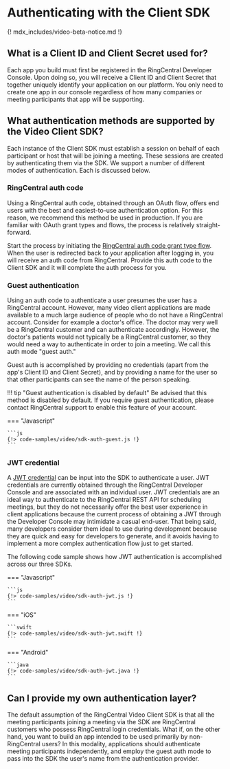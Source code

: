 # Authenticating with the Client SDK

{! mdx_includes/video-beta-notice.md !}

## What is a Client ID and Client Secret used for?

Each app you build must first be registered in the RingCentral Developer Console. Upon doing so, you will receive a Client ID and Client Secret that together uniquely identify your application on our platform. You only need to create one app in our console regardless of how many companies or meeting participants that app will be supporting. 

## What authentication methods are supported by the Video Client SDK?

Each instance of the Client SDK must establish a session on behalf of each participant or host that will be joining a meeting. These sessions are created by authenticating them via the SDK. We support a number of different modes of authentication. Each is discussed below. 

### RingCentral auth code

Using a RingCentral auth code, obtained through an OAuth flow, offers end users with the best and easiest-to-use authentication option. For this reason, we recommend this method be used in production. If you are familiar with OAuth grant types and flows, the process is relatively straight-forward. 

Start the process by initiating the [RingCentral auth code grant type flow](../../../authentication/auth-code-flow/). When the user is redirected back to your application after logging in, you will receive an auth code from RingCentral. Provide this auth code to the Client SDK and it will complete the auth process for you. 

### Guest authentication

Using an auth code to authenticate a user presumes the user has a RingCentral account. However, many video client applications are made available to a much large audience of people who do not have a RingCentral account. Consider for example a doctor's office. The doctor may very well be a RingCentral customer and can authenticate accordingly. However, the doctor's patients would not typically be a RingCentral customer, so they would need a way to authenticate in order to join a meeting. We call this auth mode "guest auth."

Guest auth is accomplished by providing no credentials (apart from the app's Client ID and Client Secret), and by providing a name for the user so that other participants can see the name of the person speaking. 

!!! tip "Guest authentication is disabled by default"
    Be advised that this method is disabled by default. If you require guest authentication, please contact RingCentral support to enable this feature of your account. 

=== "Javascript"

    ```js
	{!> code-samples/video/sdk-auth-guest.js !} 
    ```

### JWT credential

A [JWT credential](../../../getting-started/create-credential/) can be input into the SDK to authenticate a user. JWT credentials are currently obtained through the RingCentral Developer Console and are associated with an individual user. JWT credentials are an ideal way to authenticate to the RingCentral REST API for scheduling meetings, but they do not necessarily offer the best user experience in client applications because the current process of obtaining a JWT through the Developer Console may intimidate a casual end-user. That being said, many developers consider them ideal to use during development because they are quick and easy for developers to generate, and it avoids having to implement a more complex authentication flow just to get started. 

The following code sample shows how JWT authentication is accomplished across our three SDKs.

=== "Javascript"

    ```js
	{!> code-samples/video/sdk-auth-jwt.js !} 
    ```

=== "iOS"

    ```swift
    {!> code-samples/video/sdk-auth-jwt.swift !} 
	```

=== "Android" 

    ```java
    {!> code-samples/video/sdk-auth-jwt.java !} 
    ```

## Can I provide my own authentication layer?

The default assumption of the RingCentral Video Client SDK is that all the meeting participants joining a meeting via the SDK are RingCentral customers who possess RingCentral login credentials. What if, on the other hand, you want to build an app intended to be used primarily by non-RingCentral users? In this modality, applications should authenticate meeting participants independently, and employ the guest auth mode to pass into the SDK the user's name from the authentication provider. 
